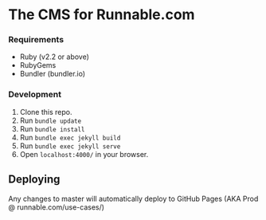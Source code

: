 # The CMS for Runnable.com

### Requirements

- Ruby (v2.2 or above)
- RubyGems
- Bundler (bundler.io)

### Development

1. Clone this repo.
2. Run `bundle update`
3. Run `bundle install`
4. Run `bundle exec jekyll build`
5. Run `bundle exec jekyll serve`
6. Open `localhost:4000/` in your browser.

## Deploying

Any changes to master will automatically deploy to GitHub Pages (AKA Prod @ runnable.com/use-cases/)
